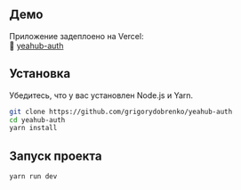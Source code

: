 ## Демо

Приложение задеплоено на Vercel:  
🔗 [yeahub-auth](https://yeahub-auth-8vs9cr85e-grigorydobrenkos-projects.vercel.app/login)

## Установка

Убедитесь, что у вас установлен Node.js и Yarn.

```bash
git clone https://github.com/grigorydobrenko/yeahub-auth
cd yeahub-auth
yarn install
```

##  Запуск проекта

```bash
yarn run dev
```


